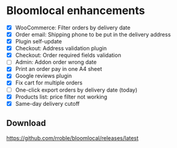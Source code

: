 # Bloomlocal enhancements

- [x] WooCommerce: Filter orders by delivery date
- [x] Order email: Shipping phone to be put in the delivery address
- [x] Plugin self-update
- [x] Checkout: Address validation plugin
- [x] Checkout: Order required fields validation
- [ ] Admin: Addon order wrong date
- [x] Print an order pay in one A4 sheet
- [x] Google reviews plugin
- [x] Fix cart for multiple orders
- [ ] One-click export orders by delivery date (today)
- [x] Products list: price filter not working
- [x] Same-day delivery cutoff

## Download
https://github.com/rroble/bloomlocal/releases/latest
